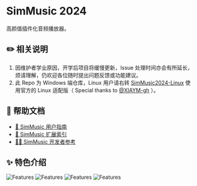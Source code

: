 # SimMusic 2024
高颜值插件化音频播放器。

## ✏️ 相关说明
1. 因维护者学业原因，开学后项目将缓慢更新，Issue 处理时间亦会有所延长，烦请理解，仍欢迎各位随时提出问题反馈或功能建议。
2. 此 Repo 为 Windows 端仓库，Linux 用户请右转 [SimMusic2024-Linux](https://github.com/Simsv-Software/SimMusic2024-Linux) 使用官方的 Linux 适配版（ Special thanks to [@XIAYM-gh](https://github.com/XIAYM-gh) ）。

## 🔗 帮助文档
- <a href="https://github.com/Simsv-Software/SimMusic2024/wiki/SimMusic-%E7%94%A8%E6%88%B7%E6%8C%87%E5%8D%97">📄 SimMusic 用户指南</a>
- <a href="https://github.com/Simsv-Software/SimMusic2024/wiki/SimMusic-扩展索引">🧩 SimMusic 扩展索引</a>
- <a href="https://github.com/Simsv-Software/SimMusic2024/wiki/SimMusic-%E5%BC%80%E5%8F%91%E8%80%85%E5%8F%82%E8%80%83">🧑‍💻 SimMusic 开发者参考</a>

## ✨ 特色介绍
![Features](https://github.com/user-attachments/assets/2285413f-51d9-406f-a473-65eab79fa794)
![Features](https://github.com/user-attachments/assets/57a55928-ced3-482d-bb02-6a5fd5eb3698)
![Features](https://github.com/user-attachments/assets/b5ea101e-07f9-464c-aff3-c677ecdf1a69)
![Features](https://github.com/user-attachments/assets/5066b893-9884-4ba8-9a38-20abe568d61d)

